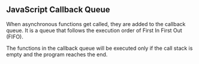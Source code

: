 ## JavaScript Callback Queue

When asynchronous functions get called, they are added to the callback queue.
It is a queue that follows the execution order of First In First Out (FIFO).

The functions in the callback queue will be executed only if the call stack
is empty and the program reaches the end.